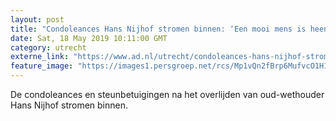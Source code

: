 ```yaml
---
layout: post
title: "Condoleances Hans Nijhof stromen binnen: ‘Een mooi mens is heengegaan’"
date: Sat, 18 May 2019 10:11:00 GMT
category: utrecht
externe_link: "https://www.ad.nl/utrecht/condoleances-hans-nijhof-stromen-binnen-een-mooi-mens-is-heengegaan~a1438f3f/"
feature_image: "https://images1.persgroep.net/rcs/Mp1vQn2fBrp6MufvcO1H1j210D4/diocontent/148666060/_fitwidth/400/?appId=21791a8992982cd8da851550a453bd7f&quality=0.7"
---
```


De condoleances en steunbetuigingen na het overlijden van oud-wethouder Hans Nijhof stromen binnen.
